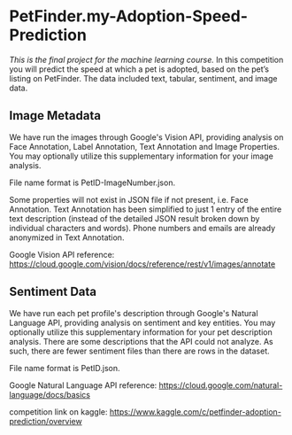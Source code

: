 # PetFinder.my-Adoption-Speed-Prediction
*This is the final project for the machine learning course.*
In this competition you will predict the speed at which a pet is adopted, based on the pet’s listing on PetFinder.  The data included text, tabular, sentiment, and image data.

## Image Metadata

We have run the images through Google's Vision API, providing analysis on Face Annotation, Label Annotation, Text Annotation and Image Properties. You may optionally utilize this supplementary information for your image analysis.

File name format is PetID-ImageNumber.json.

Some properties will not exist in JSON file if not present, i.e. Face Annotation. Text Annotation has been simplified to just 1 entry of the entire text description (instead of the detailed JSON result broken down by individual characters and words). Phone numbers and emails are already anonymized in Text Annotation.

Google Vision API reference: https://cloud.google.com/vision/docs/reference/rest/v1/images/annotate

## Sentiment Data

We have run each pet profile's description through Google's Natural Language API, providing analysis on sentiment and key entities. You may optionally utilize this supplementary information for your pet description analysis. There are some descriptions that the API could not analyze. As such, there are fewer sentiment files than there are rows in the dataset.

File name format is PetID.json.

Google Natural Language API reference: https://cloud.google.com/natural-language/docs/basics



competition link on kaggle: https://www.kaggle.com/c/petfinder-adoption-prediction/overview
